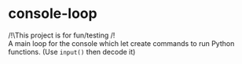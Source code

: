 # console-loop
/!\This project is for fun/testing /!\
A main loop for the console which let create commands to run Python functions.
(Use `input()` then decode it)
